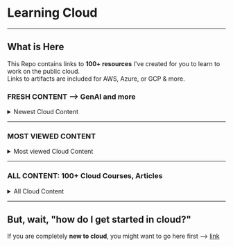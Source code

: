 # Learning Cloud


---

## What is Here

This Repo contains links to **100+ resources** I've created for you to learn to work on the public cloud.    
Links to artifacts are included for AWS, Azure, or GCP & more.  

### FRESH CONTENT --> GenAI and more

<details><summary>Newest Cloud Content</summary>

#### ChatGPT / OpenAI

- <img src="https://github.com/lynnlangit/sample-data/blob/master/1_sample_data/emoji-icons/chat-gpt.png" width=20>  My screencast series/YouTube playlist - **`5+ min of my ChatGPT`** - [link](https://www.youtube.com/playlist?list=PL4Q4HssKcxYuwbVAgVqwM5od3yLtg9NM0)
    - Explores prompt engineering
    - Series of use cases
    - 100% demos of ChatGPT, Bard and other GenAI tools - no PowerPoint!
- <img src="https://github.com/lynnlangit/sample-data/blob/master/1_sample_data/emoji-icons/chat-gpt.png" width=20>  My custom GPT is trained on my own public cloud information and updated weekly.
  - My custom GPT is named **`Cloud Architect Lynn`**
  - Requires a ChatGPT monthly subscription ($ 20/m) to use - [link](https://chat.openai.com/g/g-P47QZV1Uw-cloud-architect-lynn)

#### AI/ML --> Google Gemini and more

- <img src="https://github.com/lynnlangit/sample-data/blob/master/1_sample_data/emoji-icons/gcp.png" width=30> Notes on **`Google Gemini Pro/Vision`** - [link](https://github.com/lynnlangit/gcp-essentials/tree/master/6_AI-ML/2_gemini_LLM) and [course](https://www.linkedin.com/learning/introduction-to-google-gemini)
- <img src="https://github.com/lynnlangit/sample-data/blob/master/1_sample_data/emoji-icons/gcp.png" width=30> Course **`GCP ML`** - [link to repo](https://github.com/lynnlangit/gcp-essentials/tree/master/6_AI-ML) - [link to course](https://www.linkedin.com/learning/google-cloud-platform-for-machine-learning-essential-training-23457382)
- :octocat:  Notes on  **`Learning Ethical AI`** , my resources repo at [link](https://github.com/lynnlangit/learning-ethical-ai)

#### AWS Core Skills
- <img src="https://github.com/lynnlangit/sample-data/blob/master/1_sample_data/emoji-icons/aws.png" width=20> New course (will publish summer 2024) on LIL `AWS DevOps Best Practices` and associated Repo at [link](https://github.com/lynnlangit/Hello-AWS-Data-Services/tree/master/6_DevOps/Best-Practices)
- <img src="https://github.com/lynnlangit/sample-data/blob/master/1_sample_data/emoji-icons/aws.png" width=20> New course (will publish summer 2024) on LIL `AWS Security Patterns` and associated Repo at [link](https://github.com/lynnlangit/Hello-AWS-Data-Services/tree/master/6_DevOps/SecOps)
  
----

#### NEWS for LinkedIn Learning Courses in 2024

- <img src="https://github.com/lynnlangit/sample-data/blob/master/1_sample_data/emoji-icons/gcp.png" width=30> Released: 100% update of my **`GCP ML`** [course](https://github.com/lynnlangit/gcp-essentials/tree/master/6_AI-ML)
- <img src="https://github.com/lynnlangit/sample-data/blob/master/1_sample_data/emoji-icons/gcp.png" width=30> Released: New course **`Google Gemini`** [course](https://www.linkedin.com/learning/introduction-to-google-gemini)
- <img src="https://github.com/lynnlangit/sample-data/blob/master/1_sample_data/emoji-icons/aws.png" width=20> Scheduled: 100% update of my **`AWS Advanced Security`** course - Q1 2024 publication
- <img src="https://github.com/lynnlangit/sample-data/blob/master/1_sample_data/emoji-icons/aws.png" width=20> Scheduled: New course **`AWS DevOps Best Practices`** course
- <img src="https://github.com/lynnlangit/sample-data/blob/master/1_sample_data/emoji-icons/azure.png" width=20> Scheduled: 100% update of my **`Azure Databricks`** course


</details>

---

### MOST VIEWED CONTENT

<details><summary>Most viewed Cloud Content</summary>

#### GCP Topics
- 🧬 📺 :octocat: **`GCP-for-Bioinformatics`** [FREE course on GitHub](https://github.com/lynnlangit/gcp-for-bioinformatics) 
- 📺 :octocat: **`Serverless Architecture`** course - [link](https://www.linkedin.com/learning/serverless-architecture-19870153) & [repo](https://github.com/lynnlangit/serverless-architecture)
- 📺 :octocat: **`GCP Essentials`** and **`GCP Enterprise`** courses on LI_L - see repo for updates - [link](https://github.com/lynnlangit/gcp-essentials)
- 📺 :octocat: **`GCP Tools`** [course on LI_L](https://www.linkedin.com/learning/learning-google-cloud-developer-and-devops-tools) & associated repo examples in `tools` folder at [link](https://github.com/lynnlangit/gcp-essentials/blob/master/1_storage/tools/README.md)
- 📺 :octocat: **`GCP Cost Control`** [course on LI_L](https://www.linkedin.com/learning/google-cloud-controlling-cost), see repo [link](https://github.com/lynnlangit/gcp-essentials/tree/master/0_setup_and_iam_and_costs/0c_cost_control) too


#### Data, Machine Learning and More
- 📺 :octocat:**`Learning SnowflakeDB`** [course on LI_L](https://www.linkedin.com/learning/learning-snowflakedb) & associated repo at [link](https://github.com/lynnlangit/learn-snowflakedb)
- 📺 :octocat: **`Cloud Quantum Computing`** [course on LI_L](https://www.linkedin.com/learning/cloud-quantum-computing-essentials) & associated working repo at [link](https://github.com/lynnlangit/learning-quantum/tree/main/2_cloud-vendors)
- :octocat: Studies on  **`Learning Ethical AI`** , my resources repo at [link](https://github.com/lynnlangit/learning-ethical-ai)
- 🧬 :octocat: In preview - **`aws-for-bioinformatics`** a FREE and open source course on GitHub and YouTube - [link](https://github.com/lynnlangit/aws-for-bioinformatics)
- 📚 :octocat: 📺 **`Learning Data Mesh`** [repo + book club](https://github.com/lynnlangit/learning-data-mesh)

</details>

---

### ALL CONTENT: 100+ Cloud Courses, Articles

<details><summary>All Cloud Content</summary>

#### All Cloud Courses
- 📚 my **cloud courses** on LinkedIn Learning (30) - [link](https://www.linkedin.com/learning/instructors/lynn-langit)
- :octocat: my **example code** in Github repos (10+) - [link](https://github.com/lynnlangit)
- 📖 my **system visualization** tools, talks and examples (list) - [link](https://github.com/lynnlangit/learning-cloud/tree/master/0_CLOUD-PATTERNS/1_Viz-Systems)
- 🧬 :octocat: my **course on bioinformatics for cloud** on GitHub (`TeamTeri`) - [link](https://github.com/lynnlangit/TeamTeri)

#### Cloud Architectures, Patterns and Articles
- :octocat: My `CLOUD-PATTERNS` section to share best practice patterns and tools for cloud workloads - [link](https://github.com/lynnlangit/learning-cloud/tree/master/0_CLOUD-PATTERNS)
- 📺 :octocat: My `Serverless Architecture` companion repo to my course on LI_L - [link](https://www.linkedin.com/learning/serverless-architecture-19870153)
- 📚 **`Lynn Langit's Cloud World`** [on Substack](https://lynnlangit.substack.com/)
- 📖 my **technical articles** on Medium (40) - cloud topics - [link](https://medium.com/search?q=langit%20cloud)
- 📖 my **micro-blogging** on Dev.to (many...) - [link](https://dev.to/lynnlangit)

#### All Cloud Screencasts, Sample Data and Slide Decks
- 🗣️ my **screencasts/talks** on YouTube (50+) - cloud topics and more - [link](https://www.youtube.com/c/LynnLangit/playlists)
- 🗄️ my **sample data** in GitHub repo (10+) kinds of sample data - [link](https://github.com/lynnlangit/sample-data)
- 🗣️ my **slide decks** on Slides.com (many...) - [link](https://slides.com/lynnlangit)

</details>

---
  
## But, wait, "how do I get started in cloud?"

If you are completely **new to cloud**, you might want to go here first --> [link](https://github.com/lynnlangit/learning-cloud/tree/master/0_CLOUD-PATTERNS/0_Starting-Points)
